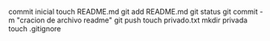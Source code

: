 commit inicial
touch README.md
git add README.md
git status
git commit -m "cracion de archivo readme"
git push
touch privado.txt
mkdir privada
touch .gitignore
